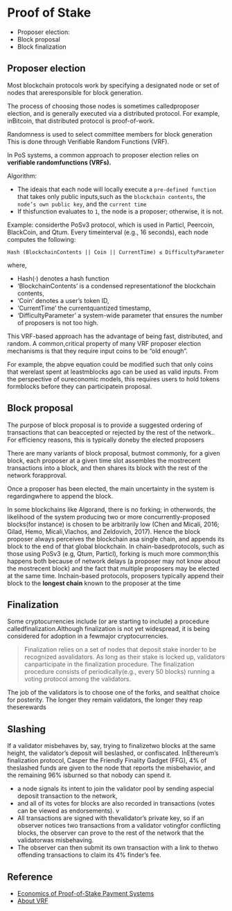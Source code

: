 # Proof of Stake

- Proposer election:
- Block proposal
- Block finalization


## Proposer election

Most blockchain protocols work by specifying a designated node or set of nodes that areresponsible for block generation.

The process of choosing those nodes is sometimes calledproposer election, and is generally executed via a distributed protocol. For example, inBitcoin, that distributed protocol is proof-of-work.

Randomness is used to select committee members for block generation This is done through Verifiable Random Functions (VRF). 

In PoS systems, a common approach to proposer election relies on **verifiable randomfunctions (VRFs).** 

Algorithm:


- The ideais that each node will locally execute a `pre-defined function` that takes only public inputs,such as the `blockchain contents`, the `node’s own public key`, and the `current time`
- If thisfunction evaluates to `1`, the node is a proposer; otherwise, it is not. 

Example: considerthe PoSv3 protocol, which is used in Particl, Peercoin, BlackCoin, and Qtum.  Every timeinterval (e.g., 16 seconds), each node computes the following:

```
Hash (BlockchainContents || Coin || CurrentTime) ≤ DifficultyParameter
```

where,

- Hash(·) denotes a hash function
- ‘BlockchainContents’ is a condensed representationof the blockchain contents, 
- ‘Coin’ denotes a user’s token ID, 
- ‘CurrentTime’ the currentquantized timestamp, 
- ‘DifficultyParameter’ a system-wide parameter that ensures the number of proposers is not too high.

This VRF-based approach has the advantage of being fast, distributed, and random. 	A common,critical property of many VRF proposer election mechanisms is that they require input coins to be “old enough”. 

For example, the abpve equation could be modified such that only coins that werelast spent at leastmblocks ago can be used as valid inputs. From the perspective of oureconomic models, this requires users to hold tokens formblocks before they can participatein proposal. 


## Block proposal

The purpose of block proposal is to provide a suggested ordering of transactions that can beaccepted or rejected by the rest of the network.. For efficiency reasons, this is typically doneby the elected proposers

There are many variants of block proposal, butmost commonly, for a given block, each proposer at a given time slot assembles the mostrecent transactions into a block, and then shares its block with the rest of the network forapproval.

Once a proposer has been elected, the main uncertainty in the system is regardingwhere to append the block. 


In some blockchains like Algorand, there is no forking; in otherwords, the likelihood of the system producing two or more concurrently-proposed blocks(for instance) is chosen to be arbitrarily low (Chen and Micali, 2016; Gilad, Hemo, Micali,Vlachos, and Zeldovich, 2017). Hence the block proposer always perceives the blockchain asa single chain, and appends its block to the end of that global blockchain. In chain-basedprotocols, such as those using PoSv3 (e.g, Qtum, Particl), forking is much more common;this happens both because of network delays (a proposer may not know about the mostrecent block) and the fact that multiple proposers may be elected at the same time. Inchain-based protocols, proposers typically append their block to the **longest chain** known to the proposer at the time


## Finalization

Some cryptocurrencies include (or are starting to include) a procedure calledfinalization.Although finalization is not yet widespread, it is being considered for adoption in a fewmajor cryptocurrencies. 


> Finalization relies on a set of nodes that deposit stake inorder to be recognized asvalidators. As long as their stake is locked up, validators canparticipate in the finalization procedure. The finalization procedure consists of periodically(e.g., every 50 blocks) running a voting protocol among the validators.

The job of the validators is to choose one of the forks, and sealthat choice for posterity. The longer they remain validators, the longer they reap theserewards

## Slashing


If a validator misbehaves by, say, trying to finalizetwo blocks at the same height, the validator’s deposit will beslashed, or confiscated. InEthereum’s finalization protocol, Casper the Friendly Finality Gadget (FFG), 4% of theslashed funds are given to the node that reports the misbehavior, and the remaining 96% isburned so that nobody can spend it. 


- a node signals its intent to join the validator pool by sending aspecial deposit transaction to the network, 
- and all of its votes for blocks are also recorded in transactions (votes can be viewed as endorsements). v
- All transactions are signed with thevalidator’s private key, so if an observer notices two transactions from a validator votingfor conflicting blocks, the observer can prove to the rest of the network that the validatorwas misbehaving.
- The observer can then submit its own transaction with a link to thetwo offending transactions to claim its 4% finder’s fee.


## Reference 

- [Economics of Proof-of-Stake Payment Systems](https://pramodv.ece.illinois.edu/pubs/GKV.pdf)
- [About VRF](https://research.nccgroup.com/2020/02/24/reviewing-verifiable-random-functions/)








